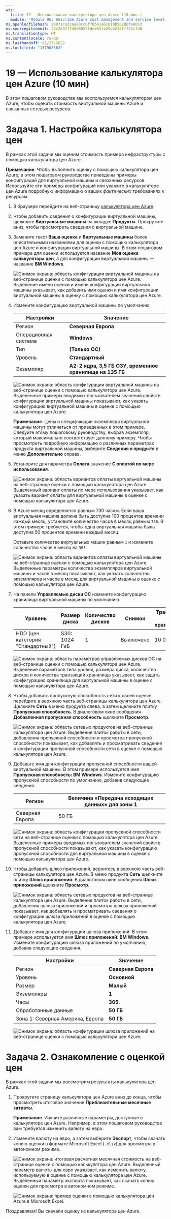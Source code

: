 ```yaml
---
wts:
  title: 19 — Использование калькулятора цен Azure (10 мин.)
  module: 'Module 06: Describe Azure cost management and service level agreements'
ms.openlocfilehash: 9b071ca3caa80cc8f78541a61010b5b2d0fe8053
ms.sourcegitcommit: 26c283fffdd08057fdce65fa29de218fff21c7d0
ms.translationtype: HT
ms.contentlocale: ru-RU
ms.lasthandoff: 01/27/2022
ms.locfileid: "137908363"
---
```

# <a name="19---use-the-pricing-calculator-10-min"></a>19 — Использование калькулятора цен Azure (10 мин)

В этом пошаговом руководстве мы воспользуемся калькулятором цен Azure, чтобы оценить стоимость виртуальной машины Azure и связанных сетевых ресурсов.

# <a name="task-1-configure-the-pricing-calculator"></a>Задача 1. Настройка калькулятора цен

В рамках этой задачи мы оценим стоимость примера инфраструктуры с помощью калькулятора цен Azure. 

**Примечание**. Чтобы выполнить оценку с помощью калькулятора цен Azure, в этом пошаговом руководстве приведены примеры конфигураций для виртуальной машины и связанных ресурсов. Используйте эти примеры конфигураций или укажите в калькуляторе цен Azure подробную информацию о ваших *фактических* требованиях к ресурсам.

1. В браузере перейдите на веб-страницу [калькулятора цен Azure](https://azure.microsoft.com/en-us/pricing/calculator/).

2. Чтобы добавить сведения о конфигурации виртуальной машины, щелкните **Виртуальные машины** на вкладке **Продукты**. Прокрутите вниз, чтобы просмотреть сведения о виртуальной машине. 

3. Замените текст **Ваша оценка** и **Виртуальные машины** более описательными названиями для оценки с помощью калькулятора цен Azure и конфигурации виртуальной машины. В этом пошаговом примере для оценки используется название **Моя оценка калькулятора цен**, а для конфигурации виртуальной машины — название **ВМ Windows**.

   ![Снимок экрана: область конфигурации виртуальной машины на веб-странице оценки с помощью калькулятора цен Azure. Выделение имени оценки и имени конфигурации виртуальной машины указывает, как добавить имя оценки и имя конфигурации виртуальной машины в оценку с помощью калькулятора цен Azure.](../images/1901.png)

4. Измените конфигурацию виртуальной машины по умолчанию.

    | Настройки | Значение |
    | -- | -- |
    | Регион | **Северная Европа** |
    | Операционная система | **Windows** |
    | Тип | **(Только ОС)** |
    | Уровень | **Стандартный** |  
    | Экземпляр | **A2: 2 ядра, 3,5 ГБ ОЗУ, временное хранилище на 135 ГБ** |

   ![Снимок экрана: область конфигурации виртуальной машины на веб-странице оценки с помощью калькулятора цен Azure. Выделенные примеры вводимых пользователем значений свойств конфигурации виртуальной машины показывают, как указать конфигурацию виртуальной машины в оценке с помощью калькулятора цен Azure.](../images/1902.png)

    **Примечание**. Цены и спецификации экземпляра виртуальной машины могут отличаться от приведенных в этом примере. Следуйте этому пошаговому руководству, выбрав экземпляр, который максимально соответствует данному примеру. Чтобы просмотреть подробную информацию о различных параметрах продукта виртуальной машины, выберите **Сведения о продукте** в меню **Дополнительно** справа.

5. Установите для параметра **Оплата** значение **С оплатой по мере использования**.

   ![Снимок экрана: область вариантов оплаты виртуальной машины на веб-странице оценки с помощью калькулятора цен Azure. Выделенный вариант оплаты по мере использования указывает, как указать вариант оплаты для виртуальной машины в оценке с помощью калькулятора цен Azure.](../images/1903.png)

6. В Azure месяц определяется равным 730 часам. Если ваша виртуальная машина должна быть доступна 100 процентов времени каждый месяц, установите количество часов в месяц равным `730`. В этом примере требуется, чтобы одна виртуальная машина была доступна 50 процентов времени каждый месяц.

    Оставьте количество виртуальных машин равным `1` и измените количество часов в месяц на `365`.

   ![Снимок экрана: область вариантов оплаты виртуальной машины на веб-странице оценки с помощью калькулятора цен Azure. Выделенные параметры количества экземпляров виртуальной машины и часов в месяц показывают, как указать количество экземпляров и часов в месяц для виртуальной машины в оценке с помощью калькулятора цен Azure.](../images/1904.png)

7. На панели **Управляемые диски ОС** измените конфигурацию хранилища виртуальной машины по умолчанию.

    | Уровень | Размер диска | Количество дисков | Снимок | Транзакции с хранилищем |
    | ---- | --------- | --------------- | -------- | -------------------- |
    | HDD (цен. категория "Стандартный") | S30: 1024 ГиБ | 1 | Выключено | 10 000 |

   ![Снимок экрана: область параметров управляемых дисков ОС на веб-странице оценки с помощью калькулятора цен Azure. Выделение параметров типа уровня, размера диска, количества дисков и количества транзакций хранилища указывает, как задать конфигурацию хранилища для виртуальной машины в оценке с помощью калькулятора цен Azure.](../images/1905.png)

8. Чтобы добавить пропускную способность сети к своей оценке, перейдите в верхнюю часть веб-страницы калькулятора цен Azure. Щелкните **Сеть** в меню продукта слева, а затем щелкните плитку **Пропускная способность**. В диалоговом окне сообщения **Добавленная пропускная способность** щелкните **Просмотр**.

   ![Снимок экрана: область сетевых продуктов на веб-странице калькулятора цен Azure. Выделение плиток работы в сети, добавления пропускной способности и просмотра пропускной способности показывает, как добавлять и просматривать сведения о конфигурации пропускной способности сети в оценке с помощью калькулятора цен Azure.](../images/1906.png)

9. Добавьте имя для конфигурации пропускной способности вашей виртуальной машины. В этом примере используется имя **Пропускная способность: ВМ Windows**. Измените конфигурацию пропускной способности по умолчанию, добавив следующие сведения.

    | Регион | Величина «Передача исходящих данных» для зоны 1 |
    | ------ | -------------------------------------- |
    | Северная Европа | 50 ГБ |

   ![Снимок экрана: область конфигурации пропускной способности сети на веб-странице оценки с помощью калькулятора цен Azure. Выделенные примеры вводимых пользователем значений свойств пропускной способности показывают, как указать конфигурацию пропускной способности для виртуальной машины в оценке с помощью калькулятора цен Azure.](../images/1907.png)

10. Чтобы добавить шлюз приложений, вернитесь в верхнюю часть веб-страницы калькулятора цен Azure. В меню продукта **Сеть** щелкните плитку **Шлюз приложений**. В диалоговом окне сообщения **Шлюз приложений** щелкните **Просмотр**.

    ![Снимок экрана: область сетевых продуктов на веб-странице калькулятора цен Azure. Выделение плиток работы в сети, добавления шлюза приложений и просмотра шлюза приложений показывает, как добавлять и просматривать сведения о конфигурации шлюза приложений в оценке с помощью калькулятора цен Azure.](../images/1908.png)

11. Добавьте имя для конфигурации шлюза приложений. В этом примере используется имя **Шлюз приложений: ВМ Windows**. Измените конфигурацию шлюза приложений по умолчанию, добавив следующие сведения.

    | Настройки | Значение |
    | -- | -- |
    | Регион | **Северная Европа** |
    | Уровень | **Основной** |
    | Размер | **Малый** |
    | Экземпляры | **1** |  
    | Часы | **365**. |
    | Обработанные данные | **50 ГБ** |
    | Зона 1: Северная Америка, Европа | **50 ГБ**|

    ![Снимок экрана: область конфигурации шлюза приложений на веб-странице оценки с помощью калькулятора цен Azure.](../images/1909.png)


# <a name="task-2-review-the-pricing-estimate"></a>Задача 2. Ознакомление с оценкой цен

В рамках этой задачи мы рассмотрим результаты калькулятора цен Azure. 

1. Прокрутите страницу калькулятора цен Azure вниз до конца, чтобы просмотреть итоговое значение **Приблизительные месячные затраты**.

    **Примечание**. Изучите различные параметры, доступные в калькуляторе цен Azure. Например, в этом пошаговом руководстве вам требуется изменить валюту на евро.

2. Измените валюту на евро, а затем выберите **Экспорт**, чтобы скачать копию оценки в формате Microsoft Excel (`.xlsx`) для просмотра в автономном режиме.

    ![Снимок экрана: итоговая расчетная месячная стоимость на веб-странице оценки с помощью калькулятора цен Azure. Выделенный параметр валюты для евро указывает, как изменить валюту, используемую в оценке с помощью калькулятора цен Azure. Выделенный параметр экспорта показывает, как скачать копию оценки для просмотра в автономном режиме.](../images/1910.png)

    ![Снимок экрана: пример оценки с помощью калькулятора цен Azure в Microsoft Excel.](../images/1911.png)

Поздравляем! Вы скачали оценку из калькулятора цен Azure.
